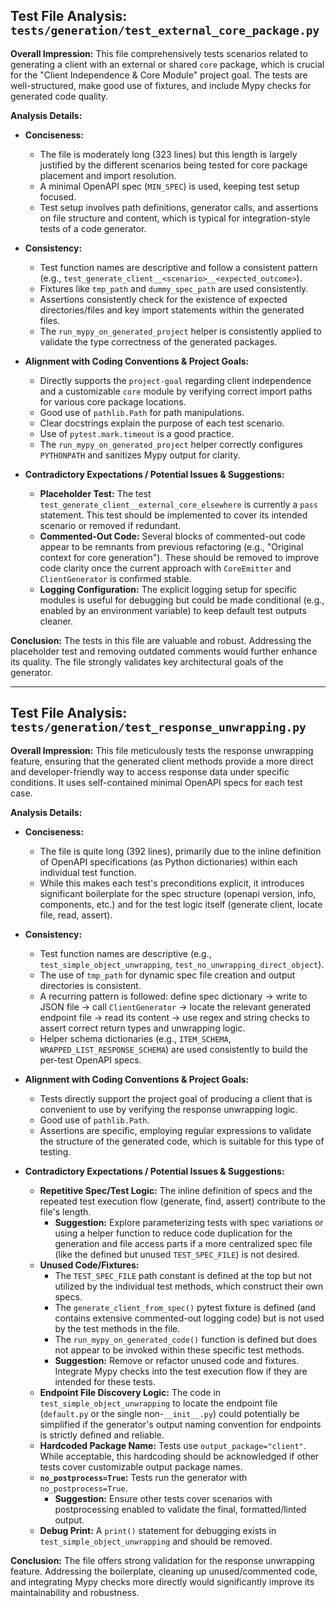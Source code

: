 ## Test File Analysis: `tests/generation/test_external_core_package.py`

**Overall Impression:** This file comprehensively tests scenarios related to generating a client with an external or shared `core` package, which is crucial for the "Client Independence & Core Module" project goal. The tests are well-structured, make good use of fixtures, and include Mypy checks for generated code quality.

**Analysis Details:**

*   **Conciseness:**
    *   The file is moderately long (323 lines) but this length is largely justified by the different scenarios being tested for core package placement and import resolution.
    *   A minimal OpenAPI spec (`MIN_SPEC`) is used, keeping test setup focused.
    *   Test setup involves path definitions, generator calls, and assertions on file structure and content, which is typical for integration-style tests of a code generator.

*   **Consistency:**
    *   Test function names are descriptive and follow a consistent pattern (e.g., `test_generate_client__<scenario>__<expected_outcome>`).
    *   Fixtures like `tmp_path` and `dummy_spec_path` are used consistently.
    *   Assertions consistently check for the existence of expected directories/files and key import statements within the generated files.
    *   The `run_mypy_on_generated_project` helper is consistently applied to validate the type correctness of the generated packages.

*   **Alignment with Coding Conventions & Project Goals:**
    *   Directly supports the `project-goal` regarding client independence and a customizable `core` module by verifying correct import paths for various core package locations.
    *   Good use of `pathlib.Path` for path manipulations.
    *   Clear docstrings explain the purpose of each test scenario.
    *   Use of `pytest.mark.timeout` is a good practice.
    *   The `run_mypy_on_generated_project` helper correctly configures `PYTHONPATH` and sanitizes Mypy output for clarity.

*   **Contradictory Expectations / Potential Issues & Suggestions:**
    *   **Placeholder Test:** The test `test_generate_client__external_core_elsewhere` is currently a `pass` statement. This test should be implemented to cover its intended scenario or removed if redundant.
    *   **Commented-Out Code:** Several blocks of commented-out code appear to be remnants from previous refactoring (e.g., "Original context for core generation"). These should be removed to improve code clarity once the current approach with `CoreEmitter` and `ClientGenerator` is confirmed stable.
    *   **Logging Configuration:** The explicit logging setup for specific modules is useful for debugging but could be made conditional (e.g., enabled by an environment variable) to keep default test outputs cleaner.

**Conclusion:**
The tests in this file are valuable and robust. Addressing the placeholder test and removing outdated comments would further enhance its quality. The file strongly validates key architectural goals of the generator.

---

## Test File Analysis: `tests/generation/test_response_unwrapping.py`

**Overall Impression:** This file meticulously tests the response unwrapping feature, ensuring that the generated client methods provide a more direct and developer-friendly way to access response data under specific conditions. It uses self-contained minimal OpenAPI specs for each test case.

**Analysis Details:**

*   **Conciseness:**
    *   The file is quite long (392 lines), primarily due to the inline definition of OpenAPI specifications (as Python dictionaries) within each individual test function.
    *   While this makes each test's preconditions explicit, it introduces significant boilerplate for the spec structure (openapi version, info, components, etc.) and for the test logic itself (generate client, locate file, read, assert).

*   **Consistency:**
    *   Test function names are descriptive (e.g., `test_simple_object_unwrapping`, `test_no_unwrapping_direct_object`).
    *   The use of `tmp_path` for dynamic spec file creation and output directories is consistent.
    *   A recurring pattern is followed: define spec dictionary -> write to JSON file -> call `ClientGenerator` -> locate the relevant generated endpoint file -> read its content -> use regex and string checks to assert correct return types and unwrapping logic.
    *   Helper schema dictionaries (e.g., `ITEM_SCHEMA`, `WRAPPED_LIST_RESPONSE_SCHEMA`) are used consistently to build the per-test OpenAPI specs.

*   **Alignment with Coding Conventions & Project Goals:**
    *   Tests directly support the project goal of producing a client that is convenient to use by verifying the response unwrapping logic.
    *   Good use of `pathlib.Path`.
    *   Assertions are specific, employing regular expressions to validate the structure of the generated code, which is suitable for this type of testing.

*   **Contradictory Expectations / Potential Issues & Suggestions:**
    *   **Repetitive Spec/Test Logic:** The inline definition of specs and the repeated test execution flow (generate, find, assert) contribute to the file's length. 
        *   **Suggestion:** Explore parameterizing tests with spec variations or using a helper function to reduce code duplication for the generation and file access parts if a more centralized spec file (like the defined but unused `TEST_SPEC_FILE`) is not desired.
    *   **Unused Code/Fixtures:**
        *   The `TEST_SPEC_FILE` path constant is defined at the top but not utilized by the individual test methods, which construct their own specs.
        *   The `generate_client_from_spec()` pytest fixture is defined (and contains extensive commented-out logging code) but is not used by the test methods in the file. 
        *   The `run_mypy_on_generated_code()` function is defined but does not appear to be invoked within these specific test methods.
        *   **Suggestion:** Remove or refactor unused code and fixtures. Integrate Mypy checks into the test execution flow if they are intended for these tests.
    *   **Endpoint File Discovery Logic:** The code in `test_simple_object_unwrapping` to locate the endpoint file (`default.py` or the single non-`__init__.py`) could potentially be simplified if the generator's output naming convention for endpoints is strictly defined and reliable.
    *   **Hardcoded Package Name:** Tests use `output_package="client"`. While acceptable, this hardcoding should be acknowledged if other tests cover customizable output package names.
    *   **`no_postprocess=True`:** Tests run the generator with `no_postprocess=True`. 
        *   **Suggestion:** Ensure other tests cover scenarios with postprocessing enabled to validate the final, formatted/linted output.
    *   **Debug Print:** A `print()` statement for debugging exists in `test_simple_object_unwrapping` and should be removed.

**Conclusion:**
The file offers strong validation for the response unwrapping feature. Addressing the boilerplate, cleaning up unused/commented code, and integrating Mypy checks more directly would significantly improve its maintainability and robustness. 
